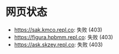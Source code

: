 # 网页状态
- https://sak.kmco.repl.co: 失败 (403)
- https://figura.hpbmm.repl.co: 失败 (403)
- https://ask.skzey.repl.co: 失败 (403)
